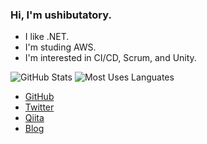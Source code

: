 ### Hi, I'm ushibutatory.

- I like .NET.
- I'm studing AWS.
- I'm interested in CI/CD, Scrum, and Unity.

![GitHub Stats](https://github-readme-stats.vercel.app/api?username=ushibutatory&count_private=true&show_icons=true)
![Most Uses Languates](https://github-readme-stats.vercel.app/api/top-langs/?username=ushibutatory&layout=compact)

- [GitHub](https://github.com/ushibutatory)
- [Twitter](https://twitter.com/ushibutatory)
- [Qiita](https://qiita.com/ushibutatory)
- [Blog](https://ushibutatory.hateblo.jp/)
